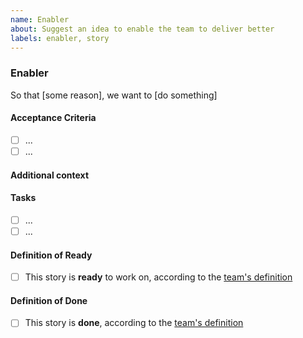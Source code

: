 ```yaml
---
name: Enabler
about: Suggest an idea to enable the team to deliver better
labels: enabler, story
---
```


### Enabler
<!-- A description of the enabler that covers what needs to be done, and importantly, why it needs to be done. It should be understandable by all members of the team -->

So that [some reason], we want to [do something]

#### Acceptance Criteria
<!-- Requirements to accept this enabler as completed -->
- [ ] ... 
- [ ] ...

#### Additional context
<!-- Add any other context here -->

#### Tasks
<!-- Tasks needed to complete this enabler -->
- [ ] ...
- [ ] ...

#### Definition of Ready
- [ ] This story is __ready__ to work on, according to the [team's definition](https://confluence.linz.govt.nz/pages/viewpage.action?pageId=87930423)

#### Definition of Done
- [ ] This story is __done__, according to the [team's definition](https://confluence.linz.govt.nz/pages/viewpage.action?pageId=87930423)

<!-- Please add one or more of these labels: 'spike', 'refactor', 'architecture', 'infrastructure', 'compliance' -->